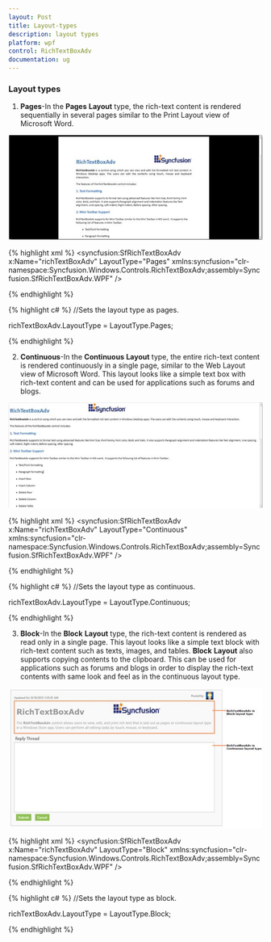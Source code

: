 ```yaml
---
layout: Post
title: Layout-types
description: layout types
platform: wpf
control: RichTextBoxAdv
documentation: ug
---
```

### Layout types

1. **Pages**-In the **Pages** **Layout** type, the rich-text content is rendered sequentially in several pages similar to the Print Layout view of Microsoft Word.

![](Layout-types_images/Layout-types_img1.jpeg)


{% highlight xml %}
<syncfusion:SfRichTextBoxAdv x:Name="richTextBoxAdv" LayoutType="Pages" xmlns:syncfusion="clr-namespace:Syncfusion.Windows.Controls.RichTextBoxAdv;assembly=Syncfusion.SfRichTextBoxAdv.WPF" />



{% endhighlight %}

{% highlight c# %}
//Sets the layout type as pages.

richTextBoxAdv.LayoutType = LayoutType.Pages;



{% endhighlight %}

2. **Continuous**-In the **Continuous** **Layout** type, the entire rich-text content is rendered continuously in a single page, similar to the Web Layout view of Microsoft Word. This layout looks like a simple text box with rich-text content and can be used for applications such as forums and blogs.

![](Layout-types_images/Layout-types_img2.jpeg)


{% highlight xml %}
<syncfusion:SfRichTextBoxAdv x:Name="richTextBoxAdv" LayoutType="Continuous" xmlns:syncfusion="clr-namespace:Syncfusion.Windows.Controls.RichTextBoxAdv;assembly=Syncfusion.SfRichTextBoxAdv.WPF" />



{% endhighlight %}

{% highlight c# %}
//Sets the layout type as continuous.

richTextBoxAdv.LayoutType = LayoutType.Continuous;



{% endhighlight %}

3. **Block**-In the **Block** **Layout** type, the rich-text content is rendered as read only in a single page. This layout looks like a simple text block with rich-text content such as texts, images, and tables. **Block** **Layout** also supports copying contents to the clipboard. This can be used for applications such as forums and blogs in order to display the rich-text contents with same look and feel as in the continuous layout type.

![C:/Users/gunasekarant/Desktop/UG_2013Vol4/Block_4.png](Layout-types_images/Layout-types_img3.jpeg)


{% highlight xml %}
<syncfusion:SfRichTextBoxAdv x:Name="richTextBoxAdv" LayoutType="Block" xmlns:syncfusion="clr-namespace:Syncfusion.Windows.Controls.RichTextBoxAdv;assembly=Syncfusion.SfRichTextBoxAdv.WPF" />



{% endhighlight %}

{% highlight c# %}
//Sets the layout type as block.

richTextBoxAdv.LayoutType = LayoutType.Block;



{% endhighlight %}

